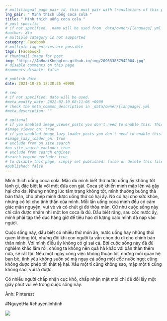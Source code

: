 ```yaml
---
# multilingual page pair id, this must pair with translations of this page. (This name must be unique)
lng_pair: " Mình thích uống coca cola "
title: " Mình thích uống coca cola "
# post specific
# if not specified, .name will be used from _data/owner/[language].yml
#author: Xíu
# multiple category is not supported
category: Facebook
# multiple tag entries are possible
tags: [Facebook]
# thumbnail image for post
img: "https://AnHoaiKhongLon.github.io/img/209633837942004.jpg"
# disable comments on this page
#comments_disable: false

# publish date
date: 2021-10-26 12:30:35 +0900

# seo
# if not specified, date will be used.
#meta_modify_date: 2022-02-10 08:11:06 +0900
# check the meta_common_description in _data/owner/[language].yml
#meta_description: ""

# optional
# if you enabled image_viewer_posts you don't need to enable this. This is only if image_viewer_posts = false
#image_viewer_on: true
# if you enabled image_lazy_loader_posts you don't need to enable this. This is only if image_lazy_loader_posts = false
#image_lazy_loader_on: true
# exclude from on site search
#on_site_search_exclude: true
# exclude from search engines
#search_engine_exclude: true
# to disable this page, simply set published: false or delete this file
#published: false
---
```


<!-- outline-start -->

Mình thích uống coca cola. Mặc dù mình biết thứ nước uống ấy không tốt lành gì, đặc biệt là với một đứa con gái. Coca sẽ khiến mình mập lên và gây hại cho da. Nhưng những lúc tâm trạng không tốt, mình thường buông thả bản thân, cho phép mình được uống thứ có hại ấy. Nó có hại cho sức khỏe, nhưng có lợi cho tinh thần của mình. Mỗi lần uống coca mình đều có cảm giác mãn nguyện, vui vẻ và có chút gì đó thỏa mãn. Cứ như cuộc sống này chỉ cần được nhâm nhi một lon coca là đủ. Dẫu biết rằng, sau cốc nước ấy, mình phải tập thể dục hàng giờ để tiêu hao đi lượng calo mình đã nạp vào người.

Cuộc sống này, dẫu biết có nhiều thứ món ăn, nước uống hay những thói quen không tốt, nhưng đôi khi con người ta vẫn chọn du di cho chính bản thân mình. Với mình điều ấy không có gì sai cả. Bởi cuộc sống này đã đủ nghiêm khắc lắm rồi, chúng ta không nên quá hà khắc với bản thân thêm nữa, sẽ rất tội. Nếu một ngày công việc không thuận lợi, những mối quan hệ bạn bè, tình yêu không suôn sẻ mà ngay cả uống một cốc nước ngọt cũng không được phép thì thật tệ hại. Xấu một tí cũng không sao, mập một tí cũng không sao, vui là được.

Có nhiều người chấp nhận cực khổ, chấp nhận mệt mỏi chỉ để đổi lấy một giây phút vui vẻ trong cuộc sống này.

Ảnh: Pinterest

#NguyetHa
#chuyenlinhtinh

<!-- outline-end -->

<img src= "https://AnHoaiKhongLon.github.io/img/209633837942004.jpg">